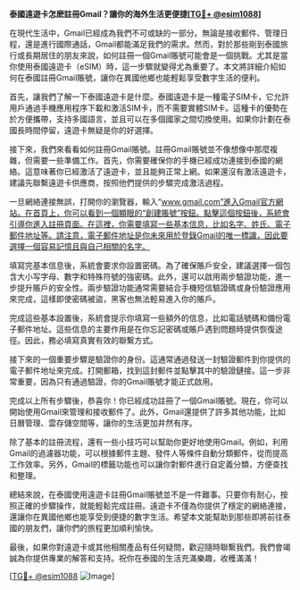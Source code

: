 **泰國遠遊卡怎麽註冊Gmail？讓你的海外生活更便捷[[TG💪+ @esim1088](https://t.me/s/esim1088)]**

在現代生活中，Gmail已經成為我們不可或缺的一部分。無論是接收郵件、管理日程，還是進行國際通話，Gmail都能滿足我們的需求。然而，對於那些剛到泰國旅行或長期居住的朋友來說，如何註冊一個Gmail賬號可能會是一個挑戰。尤其是當你使用泰國遠遊卡（eSIM）時，這一步驟就變得尤為重要了。本文將詳細介紹如何在泰國註冊Gmail賬號，讓你在異國他鄉也能輕鬆享受數字生活的便利。

首先，讓我們了解一下泰國遠遊卡是什麼。泰國遠遊卡是一種電子SIM卡，它允許用戶通過手機應用程序下載和激活SIM卡，而不需要實體SIM卡。這種卡的優勢在於方便攜帶，支持多國語言，並且可以在多個國家之間切換使用。如果你計劃在泰國長時間停留，遠遊卡無疑是你的好選擇。

接下來，我們來看看如何註冊Gmail賬號。註冊Gmail賬號並不像想像中那麼複雜，但需要一些準備工作。首先，你需要確保你的手機已經成功連接到泰國的網絡。這意味著你已經激活了遠遊卡，並且能夠正常上網。如果還沒有激活遠遊卡，建議先聯繫遠遊卡供應商，按照他們提供的步驟完成激活過程。

一旦網絡連接無誤，打開你的瀏覽器，輸入“www.gmail.com”進入Gmail官方網站。在首頁上，你可以看到一個顯眼的“創建賬號”按鈕。點擊這個按鈕後，系統會引導你進入註冊頁面。在這裡，你需要填寫一些基本信息，比如名字、姓氏、電子郵件地址等。請注意，電子郵件地址是你未來用於登錄Gmail的唯一標識，因此要選擇一個容易記憶且與自己相關的名字。

填寫完基本信息後，系統會要求你設置密碼。為了確保賬戶安全，建議選擇一個包含大小写字母、數字和特殊符號的強密碼。此外，還可以啟用兩步驗證功能，進一步提升賬戶的安全性。兩步驗證功能通常需要結合手機短信驗證碼或身份驗證應用來完成，這樣即使密碼被盜，黑客也無法輕易進入你的賬戶。

完成這些基本設置後，系統會提示你填寫一些額外的信息，比如電話號碼和備份電子郵件地址。這些信息的主要作用是在你忘記密碼或賬戶遇到問題時提供恢復途徑。因此，務必填寫真實有效的聯繫方式。

接下來的一個重要步驟是驗證你的身份。這通常通過發送一封驗證郵件到你提供的電子郵件地址來完成。打開郵箱，找到這封郵件並點擊其中的驗證鏈接。這一步非常重要，因為只有通過驗證，你的Gmail賬號才能正式啟用。

完成以上所有步驟後，恭喜你！你已經成功註冊了一個Gmail賬號。現在，你可以開始使用Gmail來管理和接收郵件了。此外，Gmail還提供了許多其他功能，比如日曆管理、雲存儲空間等，讓你的生活更加井然有序。

除了基本的註冊流程，還有一些小技巧可以幫助你更好地使用Gmail。例如，利用Gmail的過濾器功能，可以根據郵件主題、發件人等條件自動分類郵件，從而提高工作效率。另外，Gmail的標籤功能也可以讓你對郵件進行自定義分類，方便查找和整理。

總結來說，在泰國使用遠遊卡註冊Gmail賬號並不是一件難事。只要你有耐心，按照正確的步驟操作，就能輕鬆完成註冊。遠遊卡不僅為你提供了穩定的網絡連接，還讓你在異國他鄉也能享受到便捷的數字生活。希望本文能幫助到那些即將前往泰國的朋友們，讓你們的旅程更加順利愉快。

最後，如果你對遠遊卡或其他相關產品有任何疑問，歡迎隨時聯繫我們。我們會竭誠為你提供專業的解答和支持。祝你在泰國的生活充滿樂趣，收穫滿滿！

[[TG💪+ @esim1088](https://t.me/s/esim1088) ![Image](https://i.postimg.cc/4NQfJmqS/Snipaste-2025-05-13-00-14-12.png)]